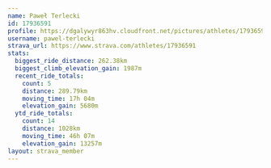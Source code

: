 ```yaml
---
name: Paweł Terlecki
id: 17936591
profile: https://dgalywyr863hv.cloudfront.net/pictures/athletes/17936591/5577025/4/large.jpg
username: pawel-terlecki
strava_url: https://www.strava.com/athletes/17936591
stats:
  biggest_ride_distance: 262.38km
  biggest_climb_elevation_gain: 1987m
  recent_ride_totals:
    count: 5
    distance: 289.79km
    moving_time: 17h 04m
    elevation_gain: 5680m
  ytd_ride_totals:
    count: 14
    distance: 1028km
    moving_time: 46h 07m
    elevation_gain: 13257m
layout: strava_member
--- 
```

